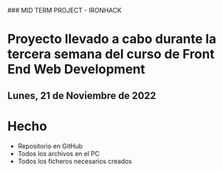 ### MID TERM PROJECT - IRONHACK

# Proyecto llevado a cabo durante la tercera semana del curso de Front End Web Development

## Lunes, 21 de Noviembre de 2022

# Hecho

- Repositorio en GitHub
- Todos los archivos en el PC
- Todos los ficheros necesarios creados
